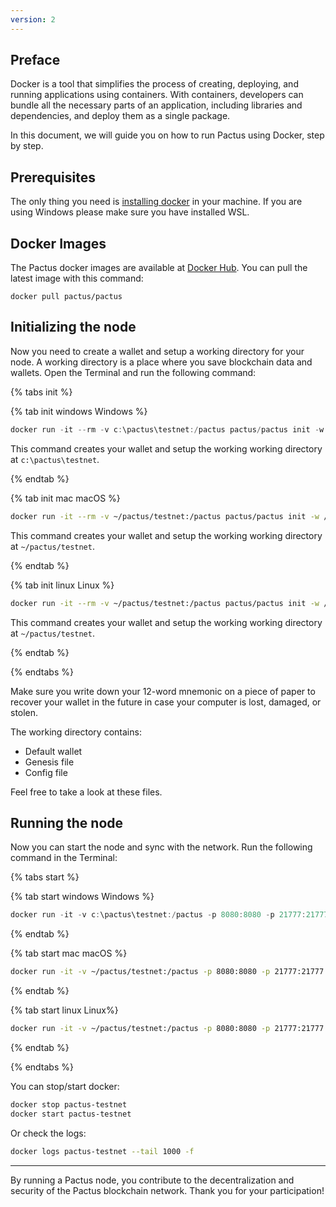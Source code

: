 ```yaml
---
version: 2
---
```


## Preface

Docker is a tool that simplifies the process of creating, deploying, and running applications using containers.
With containers, developers can bundle all the necessary parts of an application, including libraries and dependencies,
and deploy them as a single package.

In this document, we will guide you on how to run Pactus using Docker, step by step.

## Prerequisites

The only thing you need is [installing docker](https://docs.docker.com/get-docker/) in your machine.
If you are using Windows please make sure you have installed WSL.

## Docker Images

The Pactus docker images are available at [Docker Hub](https://hub.docker.com/r/pactus/pactus).
You can pull the latest image with this command:

```text
docker pull pactus/pactus
```

## Initializing the node

Now you need to create a wallet and setup a working directory for your node.
A working directory is a place where you save blockchain data and wallets.
Open the Terminal and run the following command:

{% tabs init %}

{% tab init windows <i class="fa-brands fa-windows"></i> Windows %}

```powershell
docker run -it --rm -v c:\pactus\testnet:/pactus pactus/pactus init -w /pactus --testnet
```

This command creates your wallet and setup the working working directory at `c:\pactus\testnet`.

{% endtab %}

{% tab init mac <i class="fa-brands fa-apple"></i> macOS %}

```bash
docker run -it --rm -v ~/pactus/testnet:/pactus pactus/pactus init -w /pactus --testnet
```

This command creates your wallet and setup the working working directory at `~/pactus/testnet`.

{% endtab %}

{% tab init linux <i class="fa-brands fa-linux"></i> Linux %}

```bash
docker run -it --rm -v ~/pactus/testnet:/pactus pactus/pactus init -w /pactus --testnet
```

This command creates your wallet and setup the working working directory at `~/pactus/testnet`.

{% endtab %}

{% endtabs %}

Make sure you write down your 12-word mnemonic on a piece of paper to recover your wallet in the future
in case your computer is lost, damaged, or stolen.

The working directory contains:

- Default wallet
- Genesis file
- Config file

Feel free to take a look at these files.

## Running the node

Now you can start the node and sync with the network. Run the following command in the Terminal:

{% tabs start %}

{% tab start windows <i class="fa-brands fa-windows"></i> Windows %}

```powershell
docker run -it -v c:\pactus\testnet:/pactus -p 8080:8080 -p 21777:21777 --name pactus-testnet pactus/pactus start -w /pactus
```

{% endtab %}

{% tab start mac <i class="fa-brands fa-apple"></i> macOS %}

```bash
docker run -it -v ~/pactus/testnet:/pactus -p 8080:8080 -p 21777:21777 --name pactus-testnet pactus/pactus start -w /pactus
```

{% endtab %}

{% tab start linux <i class="fa-brands fa-linux"></i> Linux%}

```bash
docker run -it -v ~/pactus/testnet:/pactus -p 8080:8080 -p 21777:21777 --name pactus-testnet pactus/pactus start -w /pactus
```

{% endtab %}

{% endtabs %}

You can stop/start docker:

```bash
docker stop pactus-testnet
docker start pactus-testnet
```

Or check the logs:

```bash
docker logs pactus-testnet --tail 1000 -f
```

---

By running a Pactus node, you contribute to the decentralization and security of the Pactus blockchain network.
Thank you for your participation!
